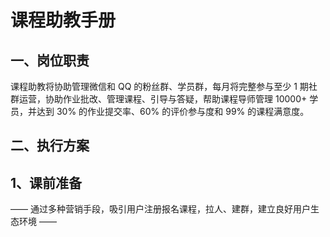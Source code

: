 # 课程助教手册

## 一、岗位职责

课程助教将协助管理微信和 QQ 的粉丝群、学员群，每月将完整参与至少 1 期社群运营，协助作业批改、管理课程、引导与答疑，帮助课程导师管理 10000+ 学员，并达到 30% 的作业提交率、60% 的评价参与度和 99% 的课程满意度。


## 二、执行方案

## 1、课前准备
—— 通过多种营销手段，吸引用户注册报名课程，拉人、建群，建立良好用户生态环境
—— 


